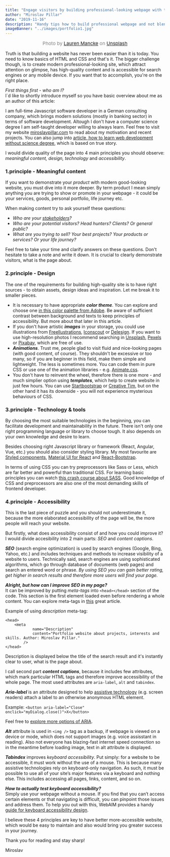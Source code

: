 ```yaml
---
title: "Engage visitors by building professional-looking webpage with these 4 principles"
author: "Miroslav Pillar"
date: "2019-11-16"
description: "Handy tips how to build professional webpage and not blend with the crowd."
imageBanner: "../images/portfolio1.jpg"
---
```

<span style="color:grey; font-size: 15px; display: block; text-align: center;">Photo by [Lauren Mancke](https://unsplash.com/@laurenmancke) on [Unsplash](https://unsplash.com/)</span>
&NewLine;

Truth is that building a website has never been easier than it is today. You need to know basics of HTML and CSS and that's it. The bigger challenge though, is to create modern professional-looking site, which attract attention on glimpse, has high-quality content and is accessible for search engines or any mobile device. If you want that to accomplish, you're on the right place. 

_First things first - who am I?_<br>
I`d like to shortly introduce myself so you have basic overview about me as an author of this article:

I am full-time Javascript software developer in a German consulting company, which brings modern solutions (mostly in banking sector) in terms of software development. Altough I don't have a computer science degree I am self-taught developer willing to always learn. Feel free to visit my website [miroslavpillar.com](https://miroslavpillar.com/) to read about my motivation and recent projects. You can also jump into [article, how to learn web development without science degree](https://blog.miroslavpillar.com/web-development-guide/), which is based on true story.

I would divide quality of the page into 4 main principles you should observe: _meaningful content, design, technology_ and _accessibility_.

### 1.principle - Meaningful content

If you want to demonstrate your _product_ with modern good-looking website, you must dive into it more deeper. By term product I mean simply anything you are trying to show or promote in your webpage - it could be your services, goods, personal portfolio, life journey etc.

When making content try to ask yourself these questions:

- _Who are your [stakeholders](https://www.investopedia.com/terms/s/stakeholder.asp)?_ 
- _Who are your potential visitors? Head hunters? Clients? Or general public?_
- _What are you trying to sell? Your best projects? Your products or services? Or your life journey?_

Feel free to take your time and clarify answers on these questions. Don't hesitate to take a note and write it down. It is crucial to clearly demonstrate visitors, what is the page about.

### 2.principle - Design

The one of the requirements for building high-quality site is to have right sources - to obtain assets, design ideas and inspiration. Let me break it to smaller pieces.

- It is necessary to have appropriate _**color theme**_. You can explore and choose one [in this color palette from Adobe](https://color.adobe.com/explore). Be aware of sufficient contrast between background and texts to keep principles of accessibility. But more about that later in this article.
- If you don't have artistic _**images**_ in your storage, you could use illustrations from [Freellustrations](https://freellustrations.com/), [Iconscout](https://iconscout.com/paper-illustrations) or [Delesign](https://delesign.com/free-designs/graphics/). If you want to use high-resolution photos I recommend searching in [Unsplash](https://unsplash.com/), [Pexels](https://www.pexels.com/) or [Pixabay](https://thenextscoop.com/websites-download-free-quality-images/), which are free of use.
- _**Animations**_. Trust me, people glad to visit fluid and nice-looking pages (with good content, of course). They shouldn't be excessive or too many, so if you are beginner in this field, make them simple and lightweight. The less is sometimes more. You can code them in pure CSS or use one of the animation libraries - e.g. [Animate.css](https://daneden.github.io/animate.css/).
- You don't have to reinvent the wheel, therefore there is one more - and much simplier option using _**templates**_, which help to create website in just few hours. You can use [Startbootstrap](https://startbootstrap.com/themes/) or [Creative Tim](https://www.creative-tim.com/), but on the other hand it has its downside - you will not experience mysterious behaviours of CSS.

### 3.principle - Technology & tools

By choosing the most suitable technologies in the beginning, you can facilitate development and maintainability in the future. There isn't only one right programming language or library to choose tough. It also depends on your own knowledge and desire to learn.

Besides choosing right Javascript library or framework (React, Angular, Vue, etc.) you should also consider styling library. My most favourite are [Styled components](https://www.styled-components.com/), [Material UI for React](https://material-ui.com/) and [React-Bootstrap](https://react-bootstrap.github.io/).

In terms of using CSS you can try preprocessors like Sass or Less, which are far better and powerful than traditional CSS. For learning basic principles you can watch [this crash course about SASS](https://www.youtube.com/watch?v=roywYSEPSvc&t=1577s). Good knowledge of CSS and preprocessors are also one of the most demanding skills of frontend developer.

### 4.principle - Accessibility

This is the last piece of puzzle and you should not underestimate it, because the more elaborated accessibility of the page will be, the more people will reach your website. 

But firstly, what does accessibility consist of and how you could improve it? I would divide accesibility into 2 main parts: _SEO_ and _content captions_.

_**SEO**_ (search engine optimization) is used by search engines (Google, Bing, Yahoo, etc.) and includes techniques and methods to increase visibility of a website to users. Technically said, search engines are using sophisticated algorithms, which go through database of documents (web pages) and search an entered word or phrase. _By using SEO you can gain better rating, get higher in search results and therefore more users will find your page._

_**Alright, but how can I improve SEO in my page?**_<br>
It can be improved by putting _meta-tags_ into `<head></head>` section of the code. This section is the first element loaded even before rendering a whole content. You can explore meta-tags in [this](https://moz.com/blog/the-ultimate-guide-to-seo-meta-tags) great article. 

Example of using _description_ meta-tag:
```
<head>
    <meta
            name="Description"
            content="Portfolio website about projects, interests and skills. Author: Miroslav Pillar."
        />
</head>
```
Description is displayed below the title of the search result and it's instantly clear to user, what is the page about.

I call second part _**content captions**_, because it includes  few attributes, which mark particular HTML tags and therefore improve accessibility of the whole page. The most used attributes are `aria-label`, `alt` and `tabindex`.

_**Aria-label**_ is an attribute designed to help [assistive technology](https://en.wikipedia.org/wiki/Assistive_technology) (e.g. screen readers) attach a label to an otherwise anonymous HTML element.

Example: `<button aria-label="Close" onclick="myDialog.close()">X</button>`<br>

Feel free to [explore more options of ARIA](https://developers.google.com/web/fundamentals/accessibility/semantics-aria).

_**Alt**_ attribute is used in `<img />` tag as a backup, if webpage is viewed on a device or mode, which does not support images (e.g. voice assisstant in reading). Also not everyone has blazing-fast internet speed connection so in the meantime before loading image, text in alt attribute is displayed.

_**Tabindex**_ improves _keyboard accessibility_. Put simply: for a website to be accessible, it must work without the use of a mouse. This is because many assistive technologies rely on keyboard-only navigation. As such, it must be possible to use all of your site’s major features via a keyboard and nothing else. This includes accessing all pages, links, content, and so on.

_**How to actually test keyboard accessibility?**_ <br>
Simply use your webpage without a mouse. If you find that you can’t access certain elements or that navigating is difficult, you can pinpoint those issues and address them. To help you out with this, WebAIM provides a handy [guide for keyboard accessibility design](https://webaim.org/techniques/keyboard/).

I believe these 4 principles are key to have better more-accessible website, which would be easy to maintain and also would bring you greater success in your journey.

Thank you for reading and stay sharp!

Miroslav




